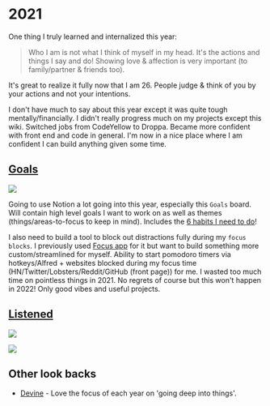 # 2021

One thing I truly learned and internalized this year:

> Who I am is not what I think of myself in my head. It's the actions and things I say and do! Showing love & affection is very important (to family/partner & friends too).

It's great to realize it fully now that I am 26. People judge & think of you by your actions and not your intentions.

I don't have much to say about this year except it was quite tough mentally/financially. I didn't really progress much on my projects except this wiki. Switched jobs from CodeYellow to Droppa. Became more confident with front end and code in general. I'm now in a nice place where I am confident I can build anything given some time.

## [Goals](https://www.notion.so/e462537d8f3d40c095ea67091ca91f45?v=1006717e984a4243b198bcad5bf05198)

![](https://i.imgur.com/KsTNOcY.png)

Going to use Notion a lot going into this year, especially this `Goals` board. Will contain high level goals I want to work on as well as themes (things/areas-to-focus to keep in mind). Includes the [6 habits I need to do](../../focusing/habits.md)!

I also need to build a tool to block out distractions fully during my `focus blocks`. I previously used [Focus app](https://heyfocus.com) for it but want to build something more custom/streamlined for myself. Ability to start pomodoro timers via hotkeys/Alfred + websites blocked during my focus time (HN/Twitter/Lobsters/Reddit/GitHub (front page)) for me. I wasted too much time on pointless things in 2021. No regrets of course but this won't happen in 2022! Only good vibes and useful projects.

## [Listened](https://volt.fm/nikitavoloboev)

![](https://i.imgur.com/QJHsZjv.png)

![](https://i.imgur.com/C0I6JQn.png)

## Other look backs

- [Devine](https://merveilles.town/web/statuses/107528462781745772) - Love the focus of each year on 'going deep into things'.
